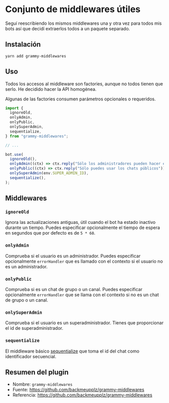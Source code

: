 # Conjunto de middlewares útiles

Seguí reescribiendo los mismos middlewares una y otra vez para todos mis bots así que decidí extraerlos todos a un paquete separado.

## Instalación

`yarn add grammy-middlewares`

## Uso

Todos los accesos al middleware son factories, aunque no todos tienen que serlo.
He decidido hacer la API homogénea.

Algunas de las factories consumen parámetros opcionales o requeridos.

```typescript
import {
  ignoreOld,
  onlyAdmin,
  onlyPublic,
  onlySuperAdmin,
  sequentialize,
} from "grammy-middlewares";

// ...

bot.use(
  ignoreOld(),
  onlyAdmin((ctx) => ctx.reply("Sólo los administradores pueden hacer esto")),
  onlyPublic((ctx) => ctx.reply("Sólo puedes usar los chats públicos")),
  onlySuperAdmin(env.SUPER_ADMIN_ID),
  sequentialize(),
);
```

## Middlewares

### `ignoreOld`

Ignora las actualizaciones antiguas, útil cuando el bot ha estado inactivo durante un tiempo.
Puedes especificar opcionalmente el tiempo de espera en segundos que por defecto es de `5 * 60`.

### `onlyAdmin`

Comprueba si el usuario es un administrador.
Puedes especificar opcionalmente `errorHandler` que es llamado con el contexto si el usuario no es un administrador.

### `onlyPublic`

Comprueba si es un chat de grupo o un canal.
Puedes especificar opcionalmente `errorHandler` que se llama con el contexto si no es un chat de grupo o un canal.

### `onlySuperAdmin`

Comprueba si el usuario es un superadministrador.
Tienes que proporcionar el id de superadministrador.

### `sequentialize`

El middleware básico [sequentialize](../advanced/scaling.md#concurrency-is-hard) que toma el id del chat como identificador secuencial.

## Resumen del plugin

- Nombre: `grammy-middlewares`
- Fuente: <https://github.com/backmeupplz/grammy-middlewares>
- Referencia: <https://github.com/backmeupplz/grammy-middlewares>
